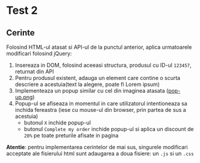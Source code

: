 # Test 2

## Cerinte

Folosind HTML-ul atasat si API-ul de la punctul anterior, aplica urmatoarele modificari folosind jQuery:

1. Insereaza in DOM, folosind aceeasi structura, produsul cu ID-ul `123457`, returnat din API
2. Pentru produsul existent, adauga un element care contine o scurta descriere a acestuia(text la alegere, poate fi Lorem ipsum)
3. Implementeaza un popup similar cu cel din imaginea atasata ([pop-up.png](pop-up.png))
4. Popup-ul se afiseaza in momentul in care utilizatorul intentioneaza sa inchida fereastra (iese cu mouse-ul din browser, prin partea de sus a acestuia)
    * butonul `X` inchide popup-ul
    * butonul `Complete my order` inchide popup-ul si aplica un discount de `20%` pe toate preturile afisate in pagina

**Atentie**: pentru implementarea cerintelor de mai sus, singurele modificari acceptate ale fisierului html sunt adaugarea a doua fisiere: un `.js` si un `.css`